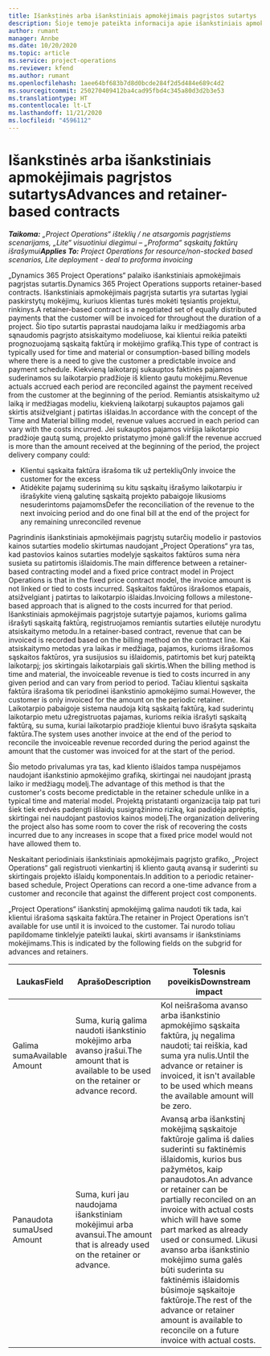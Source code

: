 ```yaml
---
title: Išankstinės arba išankstiniais apmokėjimais pagrįstos sutartys
description: Šioje temoje pateikta informacija apie išankstiniais apmokėjimais pagrįstų sutarčių modelius ir avansus naudojant „Project Operations“.
author: rumant
manager: Annbe
ms.date: 10/20/2020
ms.topic: article
ms.service: project-operations
ms.reviewer: kfend
ms.author: rumant
ms.openlocfilehash: 1aee64bf683b7d8d0bcde284f2d5d484e689c4d2
ms.sourcegitcommit: 250270409412ba4cad95fbd4c345a80d3d2b3e53
ms.translationtype: HT
ms.contentlocale: lt-LT
ms.lasthandoff: 11/21/2020
ms.locfileid: "4596112"
---
```

# <a name="advances-and-retainer-based-contracts"></a><span data-ttu-id="1cd30-103">Išankstinės arba išankstiniais apmokėjimais pagrįstos sutartys</span><span class="sxs-lookup"><span data-stu-id="1cd30-103">Advances and retainer-based contracts</span></span>


<span data-ttu-id="1cd30-104">_**Taikoma:** „Project Operations“ išteklių / ne atsargomis pagrįstiems scenarijams, „Lite“ visuotiniui diegimui – „Proforma“ sąskaitų faktūrų išrašymui_</span><span class="sxs-lookup"><span data-stu-id="1cd30-104">_**Applies To:** Project Operations for resource/non-stocked based scenarios, Lite deployment - deal to proforma invoicing_</span></span>

<span data-ttu-id="1cd30-105">„Dynamics 365 Project Operations“ palaiko išankstiniais apmokėjimais pagrįstas sutartis.</span><span class="sxs-lookup"><span data-stu-id="1cd30-105">Dynamics 365 Project Operations supports retainer-based contracts.</span></span> <span data-ttu-id="1cd30-106">Išankstiniais apmokėjimais pagrįsta sutartis yra sutartas lygiai paskirstytų mokėjimų, kuriuos klientas turės mokėti tęsiantis projektui, rinkinys.</span><span class="sxs-lookup"><span data-stu-id="1cd30-106">A retainer-based contract is a negotiated set of equally distributed payments that the customer will be invoiced for throughout the duration of a project.</span></span> <span data-ttu-id="1cd30-107">Šio tipo sutartis paprastai naudojama laiku ir medžiagomis arba sąnaudomis pagrįsto atsiskaitymo modeliuose, kai klientui reikia pateikti prognozuojamą sąskaitą faktūrą ir mokėjimo grafiką.</span><span class="sxs-lookup"><span data-stu-id="1cd30-107">This type of contract is typically used for time and material or consumption-based billing models where there is a need to give the customer a predictable invoice and payment schedule.</span></span> <span data-ttu-id="1cd30-108">Kiekvieną laikotarpį sukauptos faktinės pajamos suderinamos su laikotarpio pradžioje iš kliento gautu mokėjimu.</span><span class="sxs-lookup"><span data-stu-id="1cd30-108">Revenue actuals accrued each period are reconciled against the payment received from the customer at the beginning of the period.</span></span> <span data-ttu-id="1cd30-109">Remiantis atsiskaitymo už laiką ir medžiagas modeliu, kiekvieną laikotarpį sukauptos pajamos gali skirtis atsižvelgiant į patirtas išlaidas.</span><span class="sxs-lookup"><span data-stu-id="1cd30-109">In accordance with the concept of the Time and Material billing model, revenue values accrued in each period can vary with the costs incurred.</span></span> <span data-ttu-id="1cd30-110">Jei sukauptos pajamos viršija laikotarpio pradžioje gautą sumą, projekto pristatymo įmonė gali:</span><span class="sxs-lookup"><span data-stu-id="1cd30-110">If the revenue accrued is more than the amount received at the beginning of the period, the project delivery company could:</span></span>

- <span data-ttu-id="1cd30-111">Klientui sąskaita faktūra išrašoma tik už perteklių</span><span class="sxs-lookup"><span data-stu-id="1cd30-111">Only invoice the customer for the excess</span></span> 
- <span data-ttu-id="1cd30-112">Atidėkite pajamų suderinimą su kitu sąskaitų išrašymo laikotarpiu ir išrašykite vieną galutinę sąskaitą projekto pabaigoje likusioms nesuderintoms pajamoms</span><span class="sxs-lookup"><span data-stu-id="1cd30-112">Defer the reconciliation of the revenue to the next invoicing period and do one final bill at the end of the project for any remaining unreconciled revenue</span></span>

<span data-ttu-id="1cd30-113">Pagrindinis išankstiniais apmokėjimais pagrįstų sutarčių modelio ir pastovios kainos sutarties modelio skirtumas naudojant „Project Operations“ yra tas, kad pastovios kainos sutarties modelyje sąskaitos faktūros suma nėra susieta su patirtomis išlaidomis.</span><span class="sxs-lookup"><span data-stu-id="1cd30-113">The main difference between a retainer-based contracting model and a fixed price contract model in Project Operations is that in the fixed price contract model, the invoice amount is not linked or tied to costs incurred.</span></span> <span data-ttu-id="1cd30-114">Sąskaitos faktūros išrašomos etapais, atsižvelgiant į patirtas to laikotarpio išlaidas.</span><span class="sxs-lookup"><span data-stu-id="1cd30-114">Invoicing follows a milestone-based approach that is aligned to the costs incurred for that period.</span></span> <span data-ttu-id="1cd30-115">Išankstiniais apmokėjimais pagrįstoje sutartyje pajamos, kurioms galima išrašyti sąskaitą faktūrą, registruojamos remiantis sutarties eilutėje nurodytu atsiskaitymo metodu.</span><span class="sxs-lookup"><span data-stu-id="1cd30-115">In a retainer-based contract, revenue that can be invoiced is recorded based on the billing method on the contract line.</span></span> <span data-ttu-id="1cd30-116">Kai atsiskaitymo metodas yra laikas ir medžiaga, pajamos, kurioms išrašomos sąskaitos faktūros, yra susijusios su išlaidomis, patirtomis bet kurį pateiktą laikotarpį; jos skirtingais laikotarpiais gali skirtis.</span><span class="sxs-lookup"><span data-stu-id="1cd30-116">When the billing method is time and material, the invoiceable revenue is tied to costs incurred in any given period and can vary from period to period.</span></span> <span data-ttu-id="1cd30-117">Tačiau klientui sąskaita faktūra išrašoma tik periodinei išankstinio apmokėjimo sumai.</span><span class="sxs-lookup"><span data-stu-id="1cd30-117">However, the customer is only invoiced for the amount on the periodic retainer.</span></span> <span data-ttu-id="1cd30-118">Laikotarpio pabaigoje sistema naudoja kitą sąskaitą faktūrą, kad suderintų laikotarpio metu užregistruotas pajamas, kurioms reikia išrašyti sąskaitą faktūrą, su suma, kuriai laikotarpio pradžioje klientui buvo išrašyta sąskaita faktūra.</span><span class="sxs-lookup"><span data-stu-id="1cd30-118">The system uses another invoice at the end of the period to reconcile the invoiceable revenue recorded during the period against the amount that the customer was invoiced for at the start of the period.</span></span>

<span data-ttu-id="1cd30-119">Šio metodo privalumas yra tas, kad kliento išlaidos tampa nuspėjamos naudojant išankstinio apmokėjimo grafiką, skirtingai nei naudojant įprastą laiko ir medžiagų modelį.</span><span class="sxs-lookup"><span data-stu-id="1cd30-119">The advantage of this method is that the customer's costs become predictable in the retainer schedule unlike in a typical time and material model.</span></span> <span data-ttu-id="1cd30-120">Projektą pristatanti organizacija taip pat turi šiek tiek erdvės padengti išlaidų susigrąžinimo riziką, kai padidėja aprėptis, skirtingai nei naudojant pastovios kainos modelį.</span><span class="sxs-lookup"><span data-stu-id="1cd30-120">The organization delivering the project also has some room to cover the risk of recovering the costs incurred due to any increases in scope that a fixed price model would not have allowed them to.</span></span>

<span data-ttu-id="1cd30-121">Neskaitant periodiniais išankstiniais apmokėjimais pagrįsto grafiko, „Project Operations“ gali registruoti vienkartinį iš kliento gautą avansą ir suderinti su skirtingais projekto išlaidų komponentais.</span><span class="sxs-lookup"><span data-stu-id="1cd30-121">In addition to a periodic retainer-based schedule, Project Operations can record a one-time advance from a customer and reconcile that against the different project cost components.</span></span>

<span data-ttu-id="1cd30-122">„Project Operations“ išankstinį apmokėjimą galima naudoti tik tada, kai klientui išrašoma sąskaita faktūra.</span><span class="sxs-lookup"><span data-stu-id="1cd30-122">The retainer in Project Operations isn't available for use until it is invoiced to the customer.</span></span> <span data-ttu-id="1cd30-123">Tai nurodo toliau papildomame tinklelyje pateikti laukai, skirti avansams ir išankstiniams mokėjimams.</span><span class="sxs-lookup"><span data-stu-id="1cd30-123">This is indicated by the following fields on the subgrid for advances and retainers.</span></span>

| <span data-ttu-id="1cd30-124">Laukas</span><span class="sxs-lookup"><span data-stu-id="1cd30-124">Field</span></span> | <span data-ttu-id="1cd30-125">Aprašo</span><span class="sxs-lookup"><span data-stu-id="1cd30-125">Description</span></span> | <span data-ttu-id="1cd30-126">Tolesnis poveikis</span><span class="sxs-lookup"><span data-stu-id="1cd30-126">Downstream impact</span></span> |
| --- | --- | --- |
| <span data-ttu-id="1cd30-127">Galima suma</span><span class="sxs-lookup"><span data-stu-id="1cd30-127">Available Amount</span></span> | <span data-ttu-id="1cd30-128">Suma, kurią galima naudoti išankstinio mokėjimo arba avanso įrašui.</span><span class="sxs-lookup"><span data-stu-id="1cd30-128">The amount that is available to be used on the retainer or advance record.</span></span> | <span data-ttu-id="1cd30-129">Kol neišrašoma avanso arba išankstinio apmokėjimo sąskaita faktūra, jų negalima naudoti; tai reiškia, kad suma yra nulis.</span><span class="sxs-lookup"><span data-stu-id="1cd30-129">Until the advance or retainer is invoiced, it isn't available to be used which means the available amount will be zero.</span></span> |
| <span data-ttu-id="1cd30-130">Panaudota suma</span><span class="sxs-lookup"><span data-stu-id="1cd30-130">Used Amount</span></span> | <span data-ttu-id="1cd30-131">Suma, kuri jau naudojama išankstiniam mokėjimui arba avansui.</span><span class="sxs-lookup"><span data-stu-id="1cd30-131">The amount that is already used on the retainer or advance.</span></span> | <span data-ttu-id="1cd30-132">Avansą arba išankstinį mokėjimą sąskaitoje faktūroje galima iš dalies suderinti su faktinėmis išlaidomis, kurios bus pažymėtos, kaip panaudotos.</span><span class="sxs-lookup"><span data-stu-id="1cd30-132">An advance or retainer can be partially reconciled on an invoice with actual costs which will have some part marked as already used or consumed.</span></span> <span data-ttu-id="1cd30-133">Likusi avanso arba išankstinio mokėjimo suma galės būti suderinta su faktinėmis išlaidomis būsimoje sąskaitoje faktūroje.</span><span class="sxs-lookup"><span data-stu-id="1cd30-133">The rest of the advance or retainer amount is available to reconcile on a future invoice with actual costs.</span></span> |
